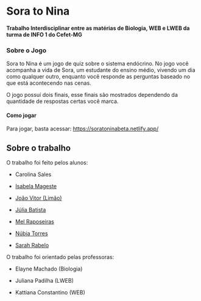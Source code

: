 # Sora to Nina

**Trabalho Interdisciplinar entre as matérias de Biologia, WEB e LWEB da turma de INFO 1 do Cefet-MG**

### Sobre o Jogo

Sora to Nina é um jogo de quiz sobre o sistema endócrino. No jogo você acompanha a vida de Sora, um estudante do ensino médio, vivendo um dia como qualquer outro, enquanto você responde as perguntas baseado no que está acontecendo nas cenas. 

O jogo possuí dois finais, esse finais são mostrados dependendo da quantidade de respostas certas você marca. 

#### Como jogar

Para jogar, basta acessar: https://soratoninabeta.netlify.app/

## Sobre o trabalho

O trabalho foi feito pelos alunos:

* Carolina Sales

* [Isabela Mageste](https://github.com/Itsukki-25)

* [João Vitor (Limão)](https://github.com/SenhorLime)

* [Júlia Batista](https://github.com/batistemo)

* [Mel Raposeiras](https://github.com/Samelrai)

* [Núbia Torres](https://github.com/nubyoli)

* [Sarah Rabelo](https://github.com/LoiraDoTchan)

O trabalho foi orientado pelas professoras:

* Elayne Machado (Biologia)

* Juliana Padilha (LWEB)

* Kattiana Constantino (WEB)
